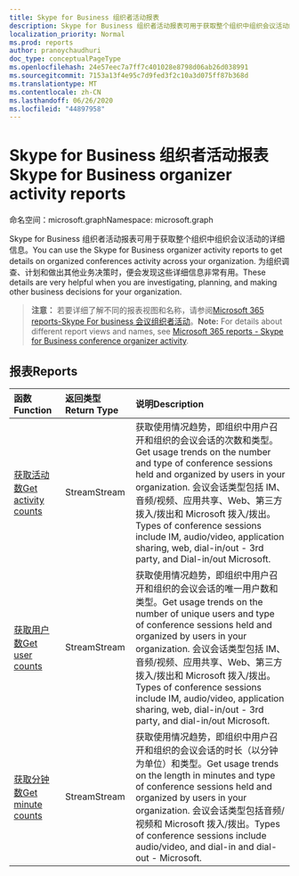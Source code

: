 ```yaml
---
title: Skype for Business 组织者活动报表
description: Skype for Business 组织者活动报表可用于获取整个组织中组织会议活动的详细信息。 为组织调查、计划和做出其他业务决策时，便会发现这些详细信息非常有用。
localization_priority: Normal
ms.prod: reports
author: pranoychaudhuri
doc_type: conceptualPageType
ms.openlocfilehash: 24e57eec7a7ff7c401028e8798d06ab26d038991
ms.sourcegitcommit: 7153a13f4e95c7d9fed3f2c10a3d075ff87b368d
ms.translationtype: MT
ms.contentlocale: zh-CN
ms.lasthandoff: 06/26/2020
ms.locfileid: "44897958"
---
```

# <a name="skype-for-business-organizer-activity-reports"></a><span data-ttu-id="dfb60-104">Skype for Business 组织者活动报表</span><span class="sxs-lookup"><span data-stu-id="dfb60-104">Skype for Business organizer activity reports</span></span>

<span data-ttu-id="dfb60-105">命名空间：microsoft.graph</span><span class="sxs-lookup"><span data-stu-id="dfb60-105">Namespace: microsoft.graph</span></span>

<span data-ttu-id="dfb60-106">Skype for Business 组织者活动报表可用于获取整个组织中组织会议活动的详细信息。</span><span class="sxs-lookup"><span data-stu-id="dfb60-106">You can use the Skype for Business organizer activity reports to get details on organized conferences activity across your organization.</span></span> <span data-ttu-id="dfb60-107">为组织调查、计划和做出其他业务决策时，便会发现这些详细信息非常有用。</span><span class="sxs-lookup"><span data-stu-id="dfb60-107">These details are very helpful when you are investigating, planning, and making other business decisions for your organization.</span></span>

> <span data-ttu-id="dfb60-108">**注意：** 若要详细了解不同的报表视图和名称，请参阅[Microsoft 365 reports-Skype For business 会议组织者活动](https://support.office.com/client/Skype-for-Business-Online-conference-organized-activity-03a255d4-0e1d-4b24-b73d-7a62fae36254)。</span><span class="sxs-lookup"><span data-stu-id="dfb60-108">**Note:** For details about different report views and names, see [Microsoft 365 reports - Skype for Business conference organizer activity](https://support.office.com/client/Skype-for-Business-Online-conference-organized-activity-03a255d4-0e1d-4b24-b73d-7a62fae36254).</span></span>

## <a name="reports"></a><span data-ttu-id="dfb60-109">报表</span><span class="sxs-lookup"><span data-stu-id="dfb60-109">Reports</span></span>

| <span data-ttu-id="dfb60-110">函数</span><span class="sxs-lookup"><span data-stu-id="dfb60-110">Function</span></span>                                 | <span data-ttu-id="dfb60-111">返回类型</span><span class="sxs-lookup"><span data-stu-id="dfb60-111">Return Type</span></span> | <span data-ttu-id="dfb60-112">说明</span><span class="sxs-lookup"><span data-stu-id="dfb60-112">Description</span></span>                              |
| :--------------------------------------- | :---------- | :--------------------------------------- |
| [<span data-ttu-id="dfb60-113">获取活动数</span><span class="sxs-lookup"><span data-stu-id="dfb60-113">Get activity counts</span></span>](../api/reportroot-getskypeforbusinessorganizeractivitycounts.md) | <span data-ttu-id="dfb60-114">Stream</span><span class="sxs-lookup"><span data-stu-id="dfb60-114">Stream</span></span>      | <span data-ttu-id="dfb60-115">获取使用情况趋势，即组织中用户召开和组织的会议会话的次数和类型。</span><span class="sxs-lookup"><span data-stu-id="dfb60-115">Get usage trends on the number and type of conference sessions held and organized by users in your organization.</span></span> <span data-ttu-id="dfb60-116">会议会话类型包括 IM、音频/视频、应用共享、Web、第三方拨入/拨出和 Microsoft 拨入/拨出。</span><span class="sxs-lookup"><span data-stu-id="dfb60-116">Types of conference sessions include IM, audio/video, application sharing, web, dial-in/out - 3rd party, and Dial-in/out Microsoft.</span></span> |
| [<span data-ttu-id="dfb60-117">获取用户数</span><span class="sxs-lookup"><span data-stu-id="dfb60-117">Get user counts</span></span>](../api/reportroot-getskypeforbusinessorganizeractivityusercounts.md) | <span data-ttu-id="dfb60-118">Stream</span><span class="sxs-lookup"><span data-stu-id="dfb60-118">Stream</span></span>      | <span data-ttu-id="dfb60-119">获取使用情况趋势，即组织中用户召开和组织的会议会话的唯一用户数和类型。</span><span class="sxs-lookup"><span data-stu-id="dfb60-119">Get usage trends on the number of unique users and type of conference sessions held and organized by users in your organization.</span></span> <span data-ttu-id="dfb60-120">会议会话类型包括 IM、音频/视频、应用共享、Web、第三方拨入/拨出和 Microsoft 拨入/拨出。</span><span class="sxs-lookup"><span data-stu-id="dfb60-120">Types of conference sessions include IM, audio/video, application sharing, web, dial-in/out - 3rd party, and dial-in/out Microsoft.</span></span> |
| [<span data-ttu-id="dfb60-121">获取分钟数</span><span class="sxs-lookup"><span data-stu-id="dfb60-121">Get minute counts</span></span>](../api/reportroot-getskypeforbusinessorganizeractivityminutecounts.md) | <span data-ttu-id="dfb60-122">Stream</span><span class="sxs-lookup"><span data-stu-id="dfb60-122">Stream</span></span>      | <span data-ttu-id="dfb60-123">获取使用情况趋势，即组织中用户召开和组织的会议会话的时长（以分钟为单位）和类型。</span><span class="sxs-lookup"><span data-stu-id="dfb60-123">Get usage trends on the length in minutes and type of conference sessions held and organized by users in your organization.</span></span> <span data-ttu-id="dfb60-124">会议会话类型包括音频/视频和 Microsoft 拨入/拨出。</span><span class="sxs-lookup"><span data-stu-id="dfb60-124">Types of conference sessions include audio/video, and dial-in and dial-out - Microsoft.</span></span> |
